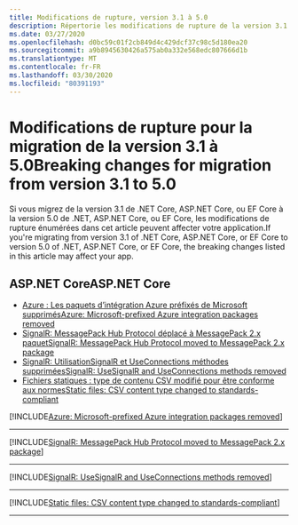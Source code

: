```yaml
---
title: Modifications de rupture, version 3.1 à 5.0
description: Répertorie les modifications de rupture de la version 3.1 à la version 5.0 de .NET, ASP.NET Core et EF Core.
ms.date: 03/27/2020
ms.openlocfilehash: d0bc59c01f2cb849d4c429dcf37c98c5d180ea20
ms.sourcegitcommit: a9b8945630426a575ab0a332e568edc807666d1b
ms.translationtype: MT
ms.contentlocale: fr-FR
ms.lasthandoff: 03/30/2020
ms.locfileid: "80391193"
---
```

# <a name="breaking-changes-for-migration-from-version-31-to-50"></a><span data-ttu-id="05d28-103">Modifications de rupture pour la migration de la version 3.1 à 5.0</span><span class="sxs-lookup"><span data-stu-id="05d28-103">Breaking changes for migration from version 3.1 to 5.0</span></span>

<span data-ttu-id="05d28-104">Si vous migrez de la version 3.1 de .NET Core, ASP.NET Core, ou EF Core à la version 5.0 de .NET, ASP.NET Core, ou EF Core, les modifications de rupture énumérées dans cet article peuvent affecter votre application.</span><span class="sxs-lookup"><span data-stu-id="05d28-104">If you're migrating from version 3.1 of .NET Core, ASP.NET Core, or EF Core to version 5.0 of .NET, ASP.NET Core, or EF Core, the breaking changes listed in this article may affect your app.</span></span>

## <a name="aspnet-core"></a><span data-ttu-id="05d28-105">ASP.NET Core</span><span class="sxs-lookup"><span data-stu-id="05d28-105">ASP.NET Core</span></span>

- [<span data-ttu-id="05d28-106">Azure : Les paquets d’intégration Azure préfixés de Microsoft supprimés</span><span class="sxs-lookup"><span data-stu-id="05d28-106">Azure: Microsoft-prefixed Azure integration packages removed</span></span>](#azure-microsoft-prefixed-azure-integration-packages-removed)
- [<span data-ttu-id="05d28-107">SignalR: MessagePack Hub Protocol déplacé à MessagePack 2.x paquet</span><span class="sxs-lookup"><span data-stu-id="05d28-107">SignalR: MessagePack Hub Protocol moved to MessagePack 2.x package</span></span>](#signalr-messagepack-hub-protocol-moved-to-messagepack-2x-package)
- [<span data-ttu-id="05d28-108">SignalR: UtilisationSignalR et UseConnections méthodes supprimées</span><span class="sxs-lookup"><span data-stu-id="05d28-108">SignalR: UseSignalR and UseConnections methods removed</span></span>](#signalr-usesignalr-and-useconnections-methods-removed)
- [<span data-ttu-id="05d28-109">Fichiers statiques : type de contenu CSV modifié pour être conforme aux normes</span><span class="sxs-lookup"><span data-stu-id="05d28-109">Static files: CSV content type changed to standards-compliant</span></span>](#static-files-csv-content-type-changed-to-standards-compliant)

[!INCLUDE[Azure: Microsoft-prefixed Azure integration packages removed](~/includes/core-changes/aspnetcore/5.0/azure-integration-packages-removed.md)]

***

[!INCLUDE[SignalR: MessagePack Hub Protocol moved to MessagePack 2.x package](~/includes/core-changes/aspnetcore/5.0/signalr-messagepack-package.md)]

***

[!INCLUDE[SignalR: UseSignalR and UseConnections methods removed](~/includes/core-changes/aspnetcore/5.0/signalr-usesignalr-useconnections-removed.md)]

***

[!INCLUDE[Static files: CSV content type changed to standards-compliant](~/includes/core-changes/aspnetcore/5.0/static-files-csv-content-type-changed.md)]

***

